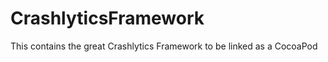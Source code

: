CrashlyticsFramework
====================

This contains the great Crashlytics Framework to be linked as a CocoaPod
